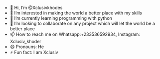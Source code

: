 - 👋 Hi, I’m @Xclusivkhodes
- 👀 I’m interested in making the world a better place with my skills
- 🌱 I’m currently learning programming with python
- 💞️ I’m looking to collaborate on any project which will let the world be a better place
- 📫 How to reach me on Whatsapp:+233536592934, Instagram: Xclusiv_khoder
- 😄 Pronouns: He
- ⚡ Fun fact: I am Xclusiv

<!---
Xclusivkhodes/Xclusivkhodes is a ✨ special ✨ repository because its `README.md` (this file) appears on your GitHub profile.
You can click the Preview link to take a look at your changes.
--->

